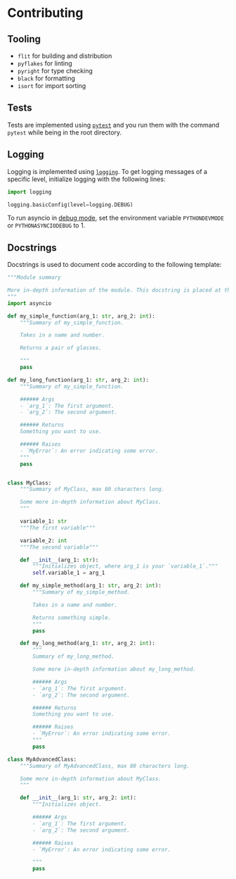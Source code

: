 # Contributing
## Tooling
- `flit` for building and distribution
- `pyflakes` for linting
- `pyright` for type checking
- `black` for formatting
- `isort` for import sorting

## Tests
Tests are implemented using [`pytest`](https://docs.pytest.org/en/7.1.x/) and you run them with the command `pytest` while being in the root directory.

## Logging
Logging is implemented using [`logging`](https://docs.python.org/3/library/logging.html). To get logging messages of a specific level, initialize logging with the following lines:

```python
import logging

logging.basicConfig(level=logging.DEBUG)
```

To run asyncio in [debug mode](https://docs.python.org/3/library/asyncio-dev.html#debug-mode), set the environment variable `PYTHONDEVMODE` or `PYTHONASYNCIODEBUG` to 1.

## Docstrings
Docstrings is used to document code according to the following template:

```python
"""Module summary

More in-depth information of the module. This docstring is placed at the top of the file, over the imports.
"""
import asyncio

def my_simple_function(arg_1: str, arg_2: int):
    """Summary of my_simple_function.

    Takes in a name and number.

    Returns a pair of glasses.

    """
    pass

def my_long_function(arg_1: str, arg_2: int):
    """Summary of my_simple_function.

    ###### Args
    - `arg_1`: The first argument.
    - `arg_2`: The second argument.

    ###### Returns
    Something you want to use.

    ###### Raises
    - `MyError`: An error indicating some error.
    """
    pass


class MyClass:
    """Summary of MyClass, max 80 characters long.

    Some more in-depth information about MyClass.
    """

    variable_1: str
    """The first variable"""

    variable_2: int
    """The second variable"""

    def __init__(arg_1: str):
        """Initializes object, where arg_1 is your `variable_1`."""
        self.variable_1 = arg_1

    def my_simple_method(arg_1: str, arg_2: int):
        """Summary of my_simple_method.

        Takes in a name and number.

        Returns something simple.
        """
        pass

    def my_long_method(arg_1: str, arg_2: int):
        """
        Summary of my_long_method.

        Some more in-depth information about my_long_method.

        ###### Args
        - `arg_1`: The first argument.
        - `arg_2`: The second argument.

        ###### Returns
        Something you want to use.

        ###### Raises
        - `MyError`: An error indicating some error.
        """
        pass

class MyAdvancedClass:
    """Summary of MyAdvancedClass, max 80 characters long.

    Some more in-depth information about MyClass.
    """

    def __init__(arg_1: str, arg_2: int):
        """Initializes object.

        ###### Args
        - `arg_1`: The first argument.
        - `arg_2`: The second argument.

        ###### Raises
        - `MyError`: An error indicating some error.

        """
        pass

```
